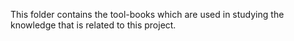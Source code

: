 This folder contains the tool-books which are used in studying the knowledge that is related to this project.
